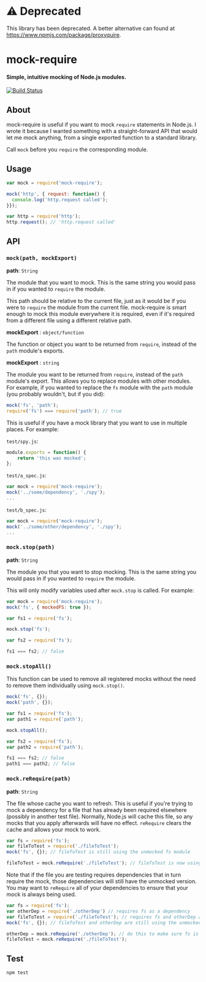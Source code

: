 # ⚠️ Deprecated

This library has been deprecated. A better alternative can found at https://www.npmjs.com/package/proxyquire.

# mock-require

#### Simple, intuitive mocking of Node.js modules.

[![Build Status](https://travis-ci.org/boblauer/mock-require.svg)](https://travis-ci.org/boblauer/mock-require)

## About

mock-require is useful if you want to mock `require` statements in Node.js.  I wrote it because I wanted something with a straight-forward API that would let me mock anything, from a single exported function to a standard library.

Call `mock` before you `require` the corresponding module.

## Usage

```javascript
var mock = require('mock-require');

mock('http', { request: function() {
  console.log('http.request called');
}});

var http = require('http');
http.request(); // 'http.request called'
```

## API

### `mock(path, mockExport)`

__path__: `String`

The module that you want to mock.  This is the same string you would pass in if you wanted to `require` the module.

This path should be relative to the current file, just as it would be if you were to `require` the module from the current file.  mock-require is smart enough to mock this module everywhere it is required, even if it's required from a different file using a different relative path.

__mockExport__ : `object/function`

The function or object you want to be returned from `require`, instead of the `path` module's exports.

__mockExport__ : `string`

The module you want to be returned from `require`, instead of the `path` module's export.  This allows you to replace modules with other modules.  For example, if you wanted to replace the `fs` module with the `path` module (you probably wouldn't, but if you did):

```javascript
mock('fs', 'path');
require('fs') === require('path'); // true
```
This is useful if you have a mock library that you want to use in multiple places.  For example:

`test/spy.js`:
```javascript
module.exports = function() {
    return 'this was mocked';
};
```

`test/a_spec.js`:
```javascript
var mock = require('mock-require');
mock('../some/dependency', './spy');
...
```

`test/b_spec.js`:
```javascript
var mock = require('mock-require');
mock('../some/other/dependency', './spy');
...
```

### `mock.stop(path)`

__path__: `String`

The module you that you want to stop mocking.  This is the same string you would pass in if you wanted to `require` the module.

This will only modify variables used after `mock.stop` is called.  For example:

```javascript
var mock = require('mock-require');
mock('fs', { mockedFS: true });

var fs1 = require('fs');

mock.stop('fs');

var fs2 = require('fs');

fs1 === fs2; // false
```

### `mock.stopAll()`

This function can be used to remove all registered mocks without the need to remove them individually using `mock.stop()`.

```javascript
mock('fs', {});
mock('path', {});

var fs1 = require('fs');
var path1 = require('path');

mock.stopAll();

var fs2 = require('fs');
var path2 = require('path');

fs1 === fs2; // false
path1 === path2; // false
```

### `mock.reRequire(path)`

__path__: `String`

The file whose cache you want to refresh. This is useful if you're trying to mock a dependency for a file that has already been required elsewhere (possibly in another test file). Normally, Node.js will cache this file, so any mocks that you apply afterwards will have no effect. `reRequire` clears the cache and allows your mock to work.

```javascript
var fs = require('fs');
var fileToTest = require('./fileToTest');
mock('fs', {}); // fileToTest is still using the unmocked fs module

fileToTest = mock.reRequire('./fileToTest'); // fileToTest is now using your mock
```

Note that if the file you are testing requires dependencies that in turn require the mock, those dependencies will still have the unmocked version. You may want to `reRequire` all of your dependencies to ensure that your mock is always being used.

```javascript
var fs = require('fs');
var otherDep = require('./otherDep') // requires fs as a dependency
var fileToTest = require('./fileToTest'); // requires fs and otherDep as a dependency
mock('fs', {}); // fileToTest and otherDep are still using the unmocked fs module

otherDep = mock.reRequire('./otherDep'); // do this to make sure fs is being mocked consistently
fileToTest = mock.reRequire('./fileToTest');
```

## Test

```
npm test
```
